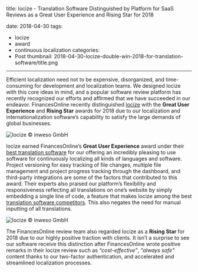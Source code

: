 title: locize - Translation Software Distinguished by Platform for SaaS Reviews as a Great User Experience and Rising Star for 2018

date: 2018-04-30
tags:
  - locize
  - award
  - continuous localization
categories:
  - Post
thumbnail: 2018-04-30-locize-double-win-2018-for-translation-software/title.png
---

Efficient localization need not to be expensive, disorganized, and time-consuming for development and localization teams. We designed locize with this core ideas in mind, and a popular software review platform has recently recognized our efforts and affirmed that we have succeeded in our endeavor. FinancesOnline recently distinguished [locize](https://reviews.financesonline.com/p/locize/) with the **Great User Experience** and **Rising Star** awards for 2018 due to our localization and internationalization software’s capability to satisfy the large demands of global businesses. 


![](User-Experience2018.png "locize © inweso GmbH")

locize earned FinancesOnline’s **Great User Experience** award under their [best translation software](https://translation.financesonline.com/) for our offering an incredibly pleasing to use software for continuously localizing all kinds of languages and software. Project versioning for easy tracking of file changes, multiple file management and project progress tracking through the dashboard, and third-party integrations are some of the factors that contributed to this award. Their experts also praised our platform’s flexibility and responsiveness reflecting all translations on one’s website by simply embedding a single line of code, a feature that makes locize among the best [translation software competitors](https://financesonline.com/top-10-alternatives-one-hour-translation-popular-translation-software-solutions/). This also negates the need for manual inputting of all translations.


![](Risign-Star2018.png "locize © inweso GmbH")

The FinancesOnline review team also regarded locize as a **Rising Star** for 2018 due to our highly positive traction with clients. It isn’t a surprise to see our software receive this distinction after FinancesOnline wrote positive remarks in their locize review such as *“cost-effective”*, *“always safe”* content thanks to our two-factor authentication, and accelerated and streamlined localization processes. 
